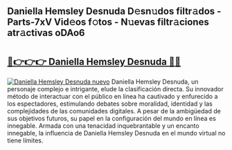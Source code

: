 ## Daniella Hemsley Desnuda D𝚎sn𝚞dos filtr𝚊dos - Parts-7xV Vid𝚎os f𝚘tos - N𝚞evas filtr𝚊ciones atr𝚊ctivas oDAo6

# <h2><a href="http://mb0ccv.tromn.icu/?c=Daniella+Hemsley+Desnuda">🔗👉👉👉 Daniella Hemsley Desnuda 🔗🔗</a></h2>

[![Daniella Hemsley Desnuda nuevo](https://i.imgur.com/pEAQMta.gif)](http://mb0ccv.tromn.icu/?c=Daniella+Hemsley+Desnuda)
Daniella Hemsley Desnuda, un personaje complejo e intrigante, elude la clasificación directa. Su innovador método de interactuar con el público en línea ha cautivado y enfurecido a los espectadores, estimulando debates sobre moralidad, identidad y las complejidades de las comunidades digitales. A pesar de la ambigüedad de sus objetivos futuros, su papel en la configuración del mundo en línea es innegable. Armada con una tenacidad inquebrantable y un encanto innegable, la influencia de Daniella Hemsley Desnuda en el mundo virtual no tiene límites.
